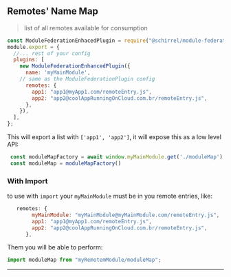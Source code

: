 
## Remotes' Name Map
> list of all remotes available for consumption    
 
```js
const ModuleFederationEnhacedPlugin = require("@schirrel/module-federation-enhanced-plugin");
module.export = {
  //... rest of your config
  plugins: [
    new ModuleFederationEnhancedPlugin({
      name: 'myMainModule',
    // same as the ModuleFederationPlugin config
      remotes: {
        app1: "app1@myApp1.com/remoteEntry.js",
        app2: "app2@coolAppRunningOnCloud.com.br/remoteEntry.js",
      },
    }),
  ],
};
```
This will export a list with `['app1', 'app2']`, it will expose this as a low level API:
```js
 const moduleMapFactory = await window.myMainModule.get('./moduleMap')
 const moduleMap = moduleMapFactory()
```

### With Import
to use with `import` your `myMainModule` must be in you remote entries, like:
```js
   remotes: {
        myMainModule: "myMainModule@myMainModule.com/remoteEntry.js",
        app1: "app1@myApp1.com/remoteEntry.js",
        app2: "app2@coolAppRunningOnCloud.com.br/remoteEntry.js",
      },
```

Them you will be able to perform:
```js
import moduleMap from "myRemotemModule/moduleMap";
```
______________________________________________________
